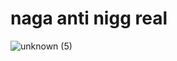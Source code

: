 # naga anti nigg real

![unknown (5)](https://user-images.githubusercontent.com/105118414/171897187-6e2bd55e-1f65-4d5c-843d-cf64f890d259.png)
